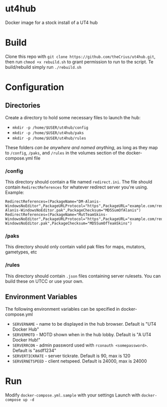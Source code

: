 # ut4hub
Docker image for a stock install of a UT4 hub

# Build
Clone this repo with `git clone https://github.com/theCrius/ut4hub.git`, then run `chmod +x rebuild.sh` to grant permission to run to the script. Te build/rebuild simply run `./rebuild.sh`

# Configuration 

## Directories
Create a directory to hold some necessary files to launch the hub:

- `mkdir -p /home/$USER/ut4hub/config` 
- `mkdir -p /home/$USER/ut4hub/paks`
- `mkdir -p /home/$USER/ut4hub/rules`

These folders *can be anywhere and named anything*, as long as they map to `/config`, `/paks`, and `/rules` in the volumes section of the docker-compose.yml file

### /config
This directory should contain a file named `redirect.ini`. The file should contain `RedirectReferences` for whatever redirect server you're using. Example:

```
RedirectReferences=(PackageName="DM-Alanis-WindowsNoEditor",PackageURLProtocol="https",PackageURL="example.com/redirect/DM-Alanis-WindowsNoEditor.pak",PackageChecksum="MD5SumOfAlanis")
RedirectReferences=(PackageName="MutTeamSkins-WindowsNoEditor",PackageURLProtocol="https",PackageURL="example.com/redirect/MutTeamSkins-WindowsNoEditor.pak",PackageChecksum="MD5SumOfTeamSkins")
```

### /paks

This directory should only contain valid pak files for maps, mutators, gametypes, etc

### /rules

This directory should contain `.json` files containing server rulesets. You can build these on UTCC or use your own.

## Environment Variables

The following environment variables can be specified in docker-compose.yml

- `SERVERNAME` - name to be displayed in the hub browser. Default is "UT4 Docker Hub"
- `SERVERMOTD` - MOTD shown when in the hub lobby. Default is "A UT4 Docker Hub!"
- `SERVERRCON` - admin password used with `rconauth <somepassword>`. Default is "asdf1234"
- `SERVERTICKRATE` - server tickrate. Default is 90, max is 120
- `SERVERNETSPEED` - client netspeed. Default is 24000, max is 24000

# Run
Modify `docker-compose.yml.sample` with your settings 
Launch with `docker-compose up -d`

